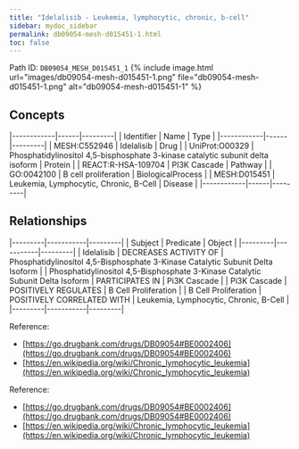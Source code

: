 ```yaml
---
title: "Idelalisib - Leukemia, lymphocytic, chronic, b-cell"
sidebar: mydoc_sidebar
permalink: db09054-mesh-d015451-1.html
toc: false 
---
```



Path ID: `DB09054_MESH_D015451_1`
{% include image.html url="images/db09054-mesh-d015451-1.png" file="db09054-mesh-d015451-1.png" alt="db09054-mesh-d015451-1" %}

## Concepts

|------------|------|---------|
| Identifier | Name | Type    |
|------------|------|---------|
| MESH:C552946 | Idelalisib | Drug |
| UniProt:O00329 | Phosphatidylinositol 4,5-bisphosphate 3-kinase catalytic subunit delta isoform | Protein |
| REACT:R-HSA-109704 | PI3K Cascade | Pathway |
| GO:0042100 | B cell proliferation | BiologicalProcess |
| MESH:D015451 | Leukemia, Lymphocytic, Chronic, B-Cell | Disease |
|------------|------|---------|

## Relationships

|---------|-----------|---------|
| Subject | Predicate | Object  |
|---------|-----------|---------|
| Idelalisib | DECREASES ACTIVITY OF | Phosphatidylinositol 4,5-Bisphosphate 3-Kinase Catalytic Subunit Delta Isoform |
| Phosphatidylinositol 4,5-Bisphosphate 3-Kinase Catalytic Subunit Delta Isoform | PARTICIPATES IN | Pi3K Cascade |
| Pi3K Cascade | POSITIVELY REGULATES | B Cell Proliferation |
| B Cell Proliferation | POSITIVELY CORRELATED WITH | Leukemia, Lymphocytic, Chronic, B-Cell |
|---------|-----------|---------|

Reference: 
  - [https://go.drugbank.com/drugs/DB09054#BE0002406](https://go.drugbank.com/drugs/DB09054#BE0002406)
  - [https://en.wikipedia.org/wiki/Chronic_lymphocytic_leukemia](https://en.wikipedia.org/wiki/Chronic_lymphocytic_leukemia)

Reference: 
  - [https://go.drugbank.com/drugs/DB09054#BE0002406](https://go.drugbank.com/drugs/DB09054#BE0002406)
  - [https://en.wikipedia.org/wiki/Chronic_lymphocytic_leukemia](https://en.wikipedia.org/wiki/Chronic_lymphocytic_leukemia)
